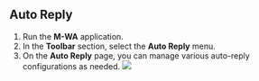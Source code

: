 ## Auto Reply

1. Run the **M-WA** application.
2. In the **Toolbar** section, select the **Auto Reply** menu.
3. On the **Auto Reply** page, you can manage various auto-reply configurations as needed. <img src="/docs/images/5.jpg"/>